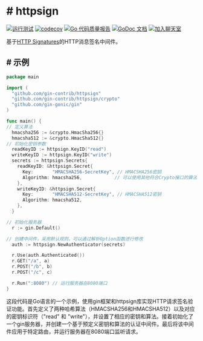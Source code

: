 # # httpsign

[![运行测试](https://github.com/gin-contrib/httpsign/actions/workflows/go.yml/badge.svg)](https://github.com/gin-contrib/httpsign/actions/workflows/go.yml)
[![codecov](https://codecov.io/gh/gin-contrib/httpsign/branch/master/graph/badge.svg)](https://codecov.io/gh/gin-contrib/httpsign)
[![Go 代码质量报告](https://goreportcard.com/badge/github.com/gin-contrib/httpsign)](https://goreportcard.com/report/github.com/gin-contrib/httpsign)
[![GoDoc 文档](https://godoc.org/github.com/gin-contrib/httpsign?status.svg)](https://godoc.org/github.com/gin-contrib/httpsign)
[![加入聊天室](https://badges.gitter.im/Join%20Chat.svg)](https://gitter.im/gin-gonic/gin)

基于[HTTP Signatures](https://tools.ietf.org/html/draft-cavage-http-signatures)的HTTP消息签名中间件。
## # 示例

``` go
package main

import (
  "github.com/gin-contrib/httpsign"
  "github.com/gin-contrib/httpsign/crypto"
  "github.com/gin-gonic/gin"
)

func main() {
// 定义算法
  hmacsha256 := &crypto.HmacSha256{}
  hmacsha512 := &crypto.HmacSha512{}
// 初始化密钥参数
  readKeyID := httpsign.KeyID("read")
  writeKeyID := httpsign.KeyID("write")
  secrets := httpsign.Secrets{
    readKeyID: &httpsign.Secret{
      Key:       "HMACSHA256-SecretKey", // HMACSHA256密钥
      Algorithm: hmacsha256,            // 可以使用其他符合Crypto接口的算法
    },
    writeKeyID: &httpsign.Secret{
      Key:       "HMACSHA512-SecretKey", // HMACSHA512密钥
      Algorithm: hmacsha512,
    },
  }

// 初始化服务器
  r := gin.Default()

// 创建中间件，采用默认规则。可以通过解析Option函数进行修改
  auth := httpsign.NewAuthenticator(secrets)

  r.Use(auth.Authenticated())
  r.GET("/a", a)
  r.POST("/b", b)
  r.POST("/c", c)

  r.Run(":8080") // 运行服务器在8080端口
}
```

这段代码是Go语言的一个示例，使用gin框架和httpsign库实现HTTP请求签名验证功能。首先定义了两种哈希算法（HMACSHA256和HMACSHA512）以及对应的密钥标识符（"read" 和 "write"），并设置了相应的密钥和算法。接着初始化了一个gin服务器，并创建一个基于预定义密钥和算法的认证中间件。最后将该中间件应用于特定路由，并运行服务器在8080端口监听请求。
